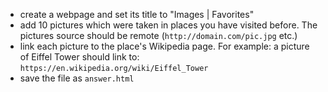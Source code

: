 <ul>
    <li>create a webpage and set its title to "Images | Favorites"</li>
    <li>
        add 10 pictures which were taken in places you have visited before. The pictures source should be remote (<code>http://domain.com/pic.jpg</code> etc.)
    </li>
    <li>
        link each picture to the place's Wikipedia page. For example: a picture of Eiffel Tower should link to: <code>https://en.wikipedia.org/wiki/Eiffel_Tower</code>
    </li>
    <li>save the file as <code>answer.html</code></li>
</ul>